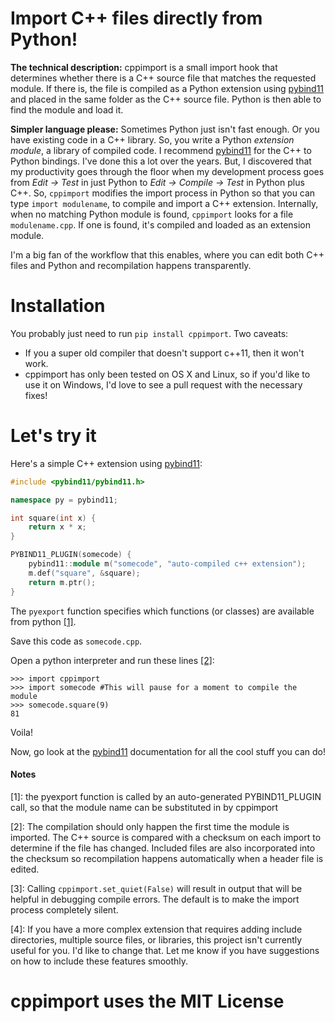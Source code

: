 # Import C++ files directly from Python!

**The technical description:** cppimport is a small import hook that determines whether there is a C++ source file that matches the requested module. If there is, the file is compiled as a Python extension using [pybind11](https://github.com/pybind/pybind11) and placed in the same folder as the C++ source file. Python is then able to find the module and load it. 

**Simpler language please:** Sometimes Python just isn't fast enough. Or you have existing code in a C++ library. So, you write a Python *extension module*, a library of compiled code. I recommend [pybind11](https://github.com/pybind/pybind11) for the C++ to Python bindings. I've done this a lot over the years. But, I discovered that my productivity goes through the floor when my development process goes from *Edit -> Test* in just Python to *Edit -> Compile -> Test* in Python plus C++. So, `cppimport` modifies the import process in Python so that you can type `import modulename`, to compile and import a C++ extension. Internally, when no matching Python module is found, `cppimport` looks for a file `modulename.cpp`. If one is found, it's compiled and loaded as an extension module.

I'm a big fan of the workflow that this enables, where you can edit both C++ files and Python and recompilation happens transparently.

# Installation
You probably just need to run `pip install cppimport`. 
Two caveats:
* If you a super old compiler that doesn't support c++11, then it won't work. 
* cppimport has only been tested on OS X and Linux, so if you'd like to use it on Windows, I'd love to see a pull request with the necessary fixes!

# Let's try it
Here's a simple C++ extension using [pybind11](https://github.com/pybind/pybind11):
```c++
#include <pybind11/pybind11.h>

namespace py = pybind11;

int square(int x) {
    return x * x;
}

PYBIND11_PLUGIN(somecode) {
    pybind11::module m("somecode", "auto-compiled c++ extension");
    m.def("square", &square);
    return m.ptr();
}
```
The `pyexport` function specifies which functions (or classes) are available from python [\[1\]](#notes).

Save this code as `somecode.cpp`.

Open a python interpreter and run these lines [\[2\]](#notes):
```
>>> import cppimport
>>> import somecode #This will pause for a moment to compile the module
>>> somecode.square(9)
81
```

Voila! 

Now, go look at the [pybind11](https://github.com/pybind/pybind11) documentation for all the cool stuff you can do!

#### Notes
[1]: the pyexport function is called by an auto-generated PYBIND11_PLUGIN call, so that the module name can be substituted in by cppimport

[2]: The compilation should only happen the first time the module is imported. The C++ source is compared with a checksum on each import to determine if the file has changed. Included files are also incorporated into the checksum so recompilation happens automatically when a header file is edited.

[3]: Calling `cppimport.set_quiet(False)` will result in output that will be helpful in debugging compile errors. The default is to make the import process completely silent.

[4]: If you have a more complex extension that requires adding include directories, multiple source files, or libraries, this project isn't currently useful for you. I'd like to change that. Let me know if you have suggestions on how to include these features smoothly.

# cppimport uses the MIT License

